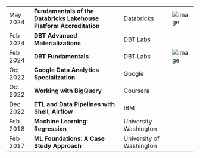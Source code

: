 |  |  | | |
|--|--|--|--|
|May 2024|**Fundamentals of the Databricks Lakehouse Platform Accreditation**| Databricks|![image](https://api.accredible.com/v1/frontend/credential_website_embed_image/badge/105077721)|
|Feb 2024|**DBT Advanced Materializations**|DBT Labs|| 
|Feb 2024|**DBT Fundamentals**| DBT Labs|![image](https://api.accredible.com/v1/frontend/credential_website_embed_image/badge/94495146)|
|Oct 2022|**Google Data Analytics Specialization**|Google|| 
|Oct 2022|**Working with BigQuery**|Coursera||
|Dec 2022|**ETL and Data Pipelines with Shell, Airflow**|IBM|| 
|Feb 2018|**Machine Learning: Regression**|University Washington||
|Feb 2017|**ML Foundations: A Case Study Approach**|University of Washington|| 
